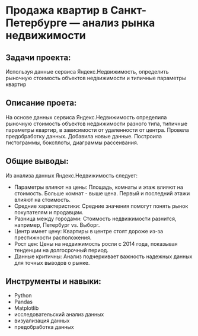 # Продажа квартир в Санкт-Петербурге — анализ рынка недвижимости

## Задачи проекта:
Используя данные сервиса Яндекс.Недвижимость, определить рыночную стоимость объектов недвижимости и типичные параметры квартир

## Описание проета:
На основе данных сервиса Яндекс.Недвижимость определила рыночную стоимость
объектов недвижимости разного типа, типичные параметры квартир, в зависимости от
удаленности от центра. Провела предобработку данных. Добавила новые данные.
Построила гистограммы, боксплоты, диаграммы рассеивания.

## Общие выводы:
Из анализа данных Яндекс.Недвижимость следует:
- Параметры влияют на цены: Площадь, комнаты и этаж влияют на стоимость. Больше комнат - выше цена. Первый и последний этажи влияют на стоимость.
- Средние характеристики: Средние значения помогут понять рынок покупателям и продавцам.
- Разница между городами: Стоимость недвижимости разнится, например, Петербург vs. Выборг.
- Центр имеет цену: Квартиры в центре стоят дороже из-за престижности расположения.
- Рост цен: Цены на недвижимость росли с 2014 года, показывая тенденции на долгосрочный период.
- Данные критичны: Анализ подчеркивает важность надежных данных для точных выводов о рынке.
## Инструменты и навыки:
- Python
- Pandas
- Matplotlib
- исследовательский анализ данных
- визуализация данных
- предобработка данных
